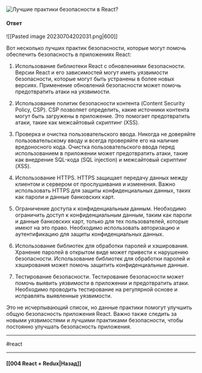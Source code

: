 ![Лучшие практики безопасности в React?](https://youtu.be/__neFkxAO9s?t=694)

#### Ответ

![[Pasted image 20230704202031.png|600]]

Вот несколько лучших практик безопасности, которые могут помочь обеспечить безопасность в приложениях React:

1. Использование библиотеки React с обновлениями безопасности. Версии React и его зависимостей могут иметь уязвимости безопасности, которые могут быть устранены в более новых версиях. Применение обновлений безопасности может помочь предотвратить атаки на уязвимости.
    
2. Использование политик безопасности контента (Content Security Policy, CSP). CSP позволяет определить, какие источники контента могут быть загружены в приложение. Это помогает предотвратить атаки, такие как межсайтовый скриптинг (XSS).
    
3. Проверка и очистка пользовательского ввода. Никогда не доверяйте пользовательскому вводу и всегда проверяйте его на наличие вредоносного кода. Очистка пользовательского ввода перед использованием в приложении может предотвратить атаки, такие как внедрение SQL-кода (SQL injection) и межсайтовый скриптинг (XSS).
    
4. Использование HTTPS. HTTPS защищает передачу данных между клиентом и сервером от прослушивания и изменения. Важно использовать HTTPS для защиты конфиденциальных данных, таких как пароли и данные банковских карт.
    
5. Ограничение доступа к конфиденциальным данным. Необходимо ограничить доступ к конфиденциальным данным, таким как пароли и данные банковских карт, только для тех пользователей, которые имеют на это право. Необходимо использовать авторизацию и аутентификацию для защиты конфиденциальных данных.
    
6. Использование библиотек для обработки паролей и хэширования. Хранение паролей в открытом виде может привести к нарушению безопасности. Использование библиотек для обработки паролей и хэширования может помочь защитить конфиденциальные данные.
    
7. Тестирование безопасности. Тестирование безопасности может помочь выявить уязвимости в приложении и предотвратить атаки. Необходимо проводить тестирование на регулярной основе и исправлять выявленные уязвимости.
    

Это не исчерпывающий список, но данные практики помогут улучшить общую безопасность приложения React. Важно также следить за новыми уязвимостями и лучшими практиками безопасности, чтобы постоянно улучшать безопасность приложения.

____
#react

____

#### [[004 React + Redux|Назад]]